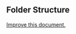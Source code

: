 ## Folder Structure

[Improve this document.](https://github.com/MuhammadReda/generator-modern-theme/tree/docs/app/md-content/folder-structure.md)
